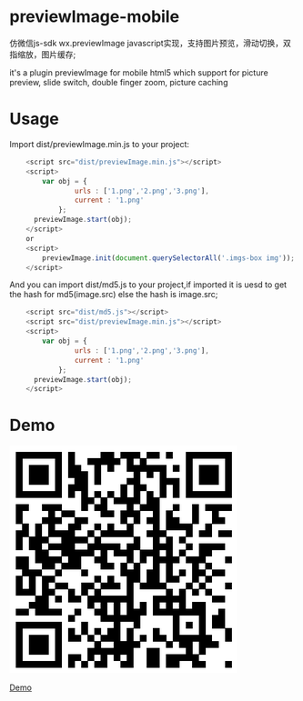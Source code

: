 # previewImage-mobile
仿微信js-sdk wx.previewImage javascript实现，支持图片预览，滑动切换，双指缩放，图片缓存;  

it's a plugin previewImage for mobile html5 which support for picture preview, slide switch, double finger zoom, picture caching
# Usage
Import dist/previewImage.min.js to your project:
```javascript
    <script src="dist/previewImage.min.js"></script>
    <script>
        var obj = {
                urls : ['1.png','2.png','3.png'],
                current : '1.png'
            };
      previewImage.start(obj);
    </script>
    or
    <script>
        previewImage.init(document.querySelectorAll('.imgs-box img'));
    </script>
```
And you can import dist/md5.js to your project,if imported it is uesd to get the hash for md5(image.src) else the hash is image.src;
```javascript
    <script src="dist/md5.js"></script>
    <script src="dist/previewImage.min.js"></script>
    <script>
        var obj = {
                urls : ['1.png','2.png','3.png'],
                current : '1.png'
            };
      previewImage.start(obj);
    </script>
```
# Demo
![](image/qrcode.png)  

[Demo](http://www.luyanghui.com/mylearn/package/previewimage) 
